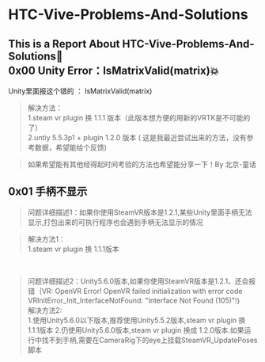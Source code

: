 # HTC-Vive-Problems-And-Solutions
This is a Report About HTC-Vive-Problems-And-Solutions:ghost:<br>
0x00 Unity Error：IsMatrixValid(matrix):boom:
----
Unity里面报这个错的 ： IsMatrixValid(matrix)
>解决方法：<br>
1.steam vr plugin 换 1.1.1 版本（此版本想方便的用新的VRTK是不可能的了）<br>
2.untiy 5.5.3p1 + plugin 1.2.0 版本 ( 这是我最近尝试出来的方法，没有参考数据，希望能给个反馈)<br>

>如果希望能有其他经得起时间考验的方法也希望能分享一下！By 北京-童话<br>

0x01 手柄不显示
----
>问题详细描述1：如果你使用SteamVR版本是1.2.1,某些Unity里面手柄无法显示,打包出来的可执行程序也会遇到手柄无法显示的情况<br>

>解决方法1：<br>
1.steam vr plugin 换 1.1.1版本
<br>

>问题详细描述2：Unity5.6.0版本,如果你使用SteamVR版本是1.2.1，还会报错｛VR: OpenVR Error! OpenVR failed initialization with error code VRInitError_Init_InterfaceNotFound: "Interface Not Found (105)"!｝<br>
解决方法2:<br>
1.使用Unity5.6.0以下版本,推荐使用Unity5.5.2版本,steam vr plugin 换 1.1.1版本
2.仍使用Unity5.6.0版本,steam vr plugin 换成 1.2.0版本.如果运行中找不到手柄,需要在CameraRig下的eye上挂载SteamVR_UpdatePoses脚本
